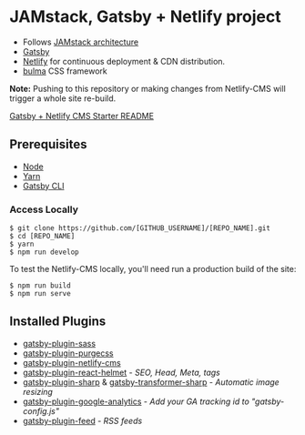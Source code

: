 # JAMstack, Gatsby + Netlify project

- Follows [JAMstack architecture](https://jamstack.org)
- [Gatsby](https://www.gatsbyjs.org/)
- [Netlify](https://www.netlify.com) for continuous deployment & CDN distribution.
- [bulma](https://bulma.io/) CSS framework

**Note:** Pushing to this repository or making changes from Netlify-CMS will trigger a whole site re-build.

[Gatsby + Netlify CMS Starter README](Starter-README.md)

## Prerequisites

- [Node](https://nodejs.org/)
- [Yarn](https://yarnpkg.com/en/)
- [Gatsby CLI](https://www.gatsbyjs.org/docs/)

### Access Locally

```
$ git clone https://github.com/[GITHUB_USERNAME]/[REPO_NAME].git
$ cd [REPO_NAME]
$ yarn
$ npm run develop
```

To test the Netlify-CMS locally, you'll need run a production build of the site:
```
$ npm run build
$ npm run serve
```

## Installed Plugins

- [gatsby-plugin-sass](https://www.gatsbyjs.org/packages/gatsby-plugin-sass)
- [gatsby-plugin-purgecss](https://www.gatsbyjs.org/packages/gatsby-plugin-purgecss/)
- [gatsby-plugin-netlify-cms](https://www.gatsbyjs.org/packages/gatsby-plugin-netlify-cms)
- [gatsby-plugin-react-helmet](https://www.gatsbyjs.org/packages/gatsby-plugin-react-helmet) - *SEO, Head, Meta, tags*
- [gatsby-plugin-sharp](https://www.gatsbyjs.org/packages/gatsby-plugin-sharp) & [gatsby-transformer-sharp](https://www.gatsbyjs.org/packages/gatsby-transformer-sharp) - *Automatic image resizing*
- [gatsby-plugin-google-analytics](https://www.gatsbyjs.org/packages/gatsby-plugin-google-analytics/) - *Add your GA tracking id to "gatsby-config.js"*
- [gatsby-plugin-feed](https://www.gatsbyjs.org/packages/gatsby-plugin-feed) - *RSS feeds*
